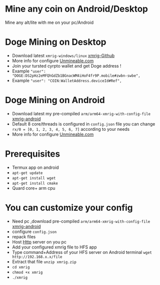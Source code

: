 # Mine any coin on Android/Desktop
Mine any alt/lite with me on your pc/Android 


# Doge Mining on Desktop
* Download latest `xmrig-windows/linux` [xmrig-Github](https://github.com/xmrig/xmrig/releases/)
* More info for configure  [Unmineable.com](https://unmineable.com/?ref=zwbn-swbe)
* Join your tursted cyrpto wallet and get Doge address !
* Example `"user": "DOGE:DS2pHz2eMFQhGdZb1BGnacWM4iHoF4fr9P.mobile#zwbn-swbe",`
* Example `"user": "COIN:WalletAddress.deviceId#Ref",`


# Doge Mining on Android
* Download latest my pre-compiled `arm/arm64-xmrig-with-config-file` [xmrig-android](https://github.com/fahad15090/xmrig-coin-mining/releases/tag/v6.15.1)
* Default 8 core/threads is configured in `config.json` file you can change `rx/0 = [0, 1, 2, 3, 4, 5, 6, 7]` according to your needs
* More info for configure  [Unmineable.com](https://unmineable.com/?ref=zwbn-swbe)

# Prerequisites
* Termux app on android
* `apt-get update`
* `apt-get install wget`
* `apt-get install cmake`
* Quard core+  arm cpu



# You can customize your config 
* Need pc ,download pre-compiled `arm/arm64-xmrig-with-config-file` [xmrig-android](https://github.com/fahad15090/xmrig-coin-mining/releases/tag/v6.15.1)
* configure `config.json`
* repack files
* Host [Http](https://github.com/fahad15090/My-Drive) server on you pc 
* Add your configured xmrig file to HFS app
* Type command+Address of your HFS server on Android terminal `wget http://192.168.x.x/file`
* Extract that file `unzip xmrig.zip`
* `cd xmrig`
* `chmod +x xmrig`
* `./xmrig`
